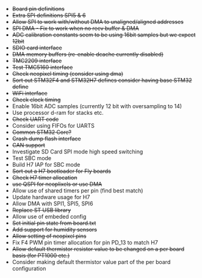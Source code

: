 * ~~Board pin definitions~~
* ~~Extra SPI definitions SPI5 & 6~~
* ~~Allow SPI to work with/without DMA to unaligned/aligned addresses~~
* ~~SPI DMA - Fix to work when no recv buffer & DMA~~
* ~~ADC calibration constants seem to be using 16bit samples but we expect 12bit~~
* ~~SDIO card interface~~
* ~~DMA memory buffers (re-enable dcache currently disabled)~~
* ~~TMC2209 interface~~
* ~~Test TMC5160 interface~~
* ~~Check neopixel timing (consider using dma)~~
* ~~Sort out STM32F4 and STM32H7 defines consider having base STM32 define~~
* ~~WiFi interface~~
* ~~Check clock timing~~
* Enable 16bit ADC samples (currently 12 bit with oversampling to 14)
* Use processor d-ram for stacks etc.
* ~~Check UART code~~
* Consider using FIFOs for UARTS
* ~~Common STM32 Core?~~
* ~~Crash dump flash interface~~
* ~~CAN support~~
* Investigate SD Card SPI mode high speed switching
* Test SBC mode
* Build H7 IAP for SBC mode
* ~~Sort out a H7 bootloader for Fly boards~~
* ~~Check H7 timer allocation~~
* ~~use QSPI for neoplixels or use DMA~~
* Allow use of shared timers per pin (find best match)
* Update hardware usage for H7
* Allow DMA with SPI1, SPI5, SPI6
* ~~Replace ST USB library~~
* Allow use of embeded config
* ~~Set initial pin state from board.txt~~
* ~~Add support for humidity sensors~~
* ~~Allow setting of neopixel pins~~
* Fix F4 PWM pin timer allocation for pin PD_13 to match H7
* ~~Allow default thermistor resistor value to be changed on a per board basis (for PT1000 etc.)~~
* Consider making default thermistor value part of the per board configuration
